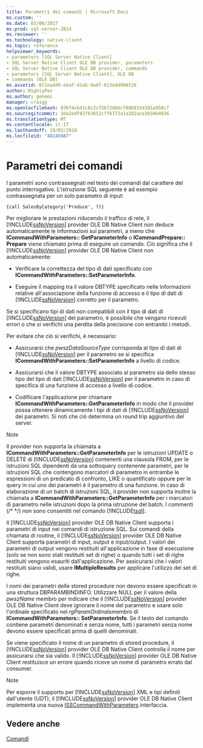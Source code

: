 ```yaml
---
title: Parametri dei comandi | Microsoft Docs
ms.custom: ''
ms.date: 03/06/2017
ms.prod: sql-server-2014
ms.reviewer: ''
ms.technology: native-client
ms.topic: reference
helpviewer_keywords:
- parameters [SQL Server Native Client]
- SQL Server Native Client OLE DB provider, parameters
- SQL Server Native Client OLE DB provider, commands
- parameters [SQL Server Native Client], OLE DB
- commands [OLE DB]
ms.assetid: 072ead49-ebaf-41eb-9a0f-613e9d990f26
author: MightyPen
ms.author: genemi
manager: craigg
ms.openlocfilehash: 836f4cb41c8c2cf5b72dbbcf08b8154381a958cf
ms.sourcegitcommit: 3da2edf82763852cff6772a1a282ace3034b4936
ms.translationtype: MT
ms.contentlocale: it-IT
ms.lasthandoff: 10/02/2018
ms.locfileid: "48145687"
---
```

# <a name="command-parameters"></a>Parametri dei comandi
  I parametri sono contrassegnati nel testo dei comandi dal carattere del punto interrogativo. L'istruzione SQL seguente è ad esempio contrassegnata per un solo parametro di input:  
  
```  
{call SalesByCategory('Produce', ?)}  
```  
  
 Per migliorare le prestazioni riducendo il traffico di rete, il [!INCLUDE[ssNoVersion](../../includes/ssnoversion-md.md)] provider OLE DB Native Client non deduce automaticamente le informazioni sui parametri, a meno che **ICommandWithParameters:: GetParameterInfo** o  **ICommandPrepare:: Prepare** viene chiamato prima di eseguire un comando. Ciò significa che il [!INCLUDE[ssNoVersion](../../includes/ssnoversion-md.md)] provider OLE DB Native Client non automaticamente:  
  
-   Verificare la correttezza del tipo di dati specificato con **ICommandWithParameters::SetParameterInfo**.  
  
-   Eseguire il mapping tra il valore DBTYPE specificato nelle informazioni relative all'associazione della funzione di accesso e il tipo di dati di [!INCLUDE[ssNoVersion](../../includes/ssnoversion-md.md)] corretto per il parametro.  
  
 Se si specificano tipi di dati non compatibili con il tipo di dati di [!INCLUDE[ssNoVersion](../../includes/ssnoversion-md.md)] del parametro, è possibile che vengano ricevuti errori o che si verifichi una perdita della precisione con entrambi i metodi.  
  
 Per evitare che ciò si verifichi, è necessario:  
  
-   Assicurarsi che *pwszDataSourceType* corrisponda al tipo di dati di [!INCLUDE[ssNoVersion](../../includes/ssnoversion-md.md)] per il parametro se si specifica **ICommandWithParameters::SetParameterInfo** a livello di codice.  
  
-   Assicurarsi che il valore DBTYPE associato al parametro sia dello stesso tipo del tipo di dati [!INCLUDE[ssNoVersion](../../includes/ssnoversion-md.md)] per il parametro in caso di specifica di una funzione di accesso a livello di codice.  
  
-   Codificare l'applicazione per chiamare **ICommandWithParameters::GetParameterInfo** in modo che il provider possa ottenere dinamicamente i tipi di dati di [!INCLUDE[ssNoVersion](../../includes/ssnoversion-md.md)] dei parametri. Si noti che ciò determina un round trip aggiuntivo del server.  
  
> [!NOTE]  
>  Il provider non supporta la chiamata a **ICommandWithParameters::GetParameterInfo** per le istruzioni UPDATE o DELETE di [!INCLUDE[ssNoVersion](../../includes/ssnoversion-md.md)] contenenti una clausola FROM, per le istruzioni SQL dipendenti da una sottoquery contenente parametri, per le istruzioni SQL che contengono marcatori di parametro in entrambe le espressioni di un predicato di confronto, LIKE o quantificato oppure per le query in cui uno dei parametri è il parametro di una funzione. In caso di elaborazione di un batch di istruzioni SQL, il provider non supporta inoltre la chiamata a **ICommandWithParameters::GetParameterInfo** per i marcatori di parametro nelle istruzioni dopo la prima istruzione del batch. I commenti (/* \*/) non sono consentiti nel comando [!INCLUDE[tsql](../../includes/tsql-md.md)].  
  
 Il [!INCLUDE[ssNoVersion](../../includes/ssnoversion-md.md)] provider OLE DB Native Client supporta i parametri di input nei comandi di istruzione SQL. Sui comandi della chiamata di routine, il [!INCLUDE[ssNoVersion](../../includes/ssnoversion-md.md)] provider OLE DB Native Client supporta parametri di input, output e input/output. I valori dei parametri di output vengono restituiti all'applicazione in fase di esecuzione (solo se non sono stati restituiti set di righe) o quando tutti i set di righe restituiti vengono esauriti dall'applicazione. Per assicurarsi che i valori restituiti siano validi, usare **IMultipleResults** per applicare l'utilizzo dei set di righe.  
  
 I nomi dei parametri delle stored procedure non devono essere specificati in una struttura DBPARAMBINDINFO. Utilizzare NULL per il valore della *pwszName* membro per indicare che il [!INCLUDE[ssNoVersion](../../includes/ssnoversion-md.md)] provider OLE DB Native Client deve ignorare il nome del parametro e usare solo l'ordinale specificato nel *rgParamOrdinals*membro di **ICommandWithParameters:: SetParameterInfo**. Se il testo del comando contiene parametri denominati e senza nome, tutti i parametri senza nome devono essere specificati prima di quelli denominati.  
  
 Se viene specificato il nome di un parametro di stored procedure, il [!INCLUDE[ssNoVersion](../../includes/ssnoversion-md.md)] provider OLE DB Native Client controlla il nome per assicurarsi che sia valido. Il [!INCLUDE[ssNoVersion](../../includes/ssnoversion-md.md)] provider OLE DB Native Client restituisce un errore quando riceve un nome di parametro errato dal consumer.  
  
> [!NOTE]  
>  Per esporre il supporto per [!INCLUDE[ssNoVersion](../../includes/ssnoversion-md.md)] XML e tipi definiti dall'utente (UDT), il [!INCLUDE[ssNoVersion](../../includes/ssnoversion-md.md)] provider OLE DB Native Client implementa una nuova [ISSCommandWithParameters](../native-client-ole-db-interfaces/isscommandwithparameters-ole-db.md) interfaccia.  
  
## <a name="see-also"></a>Vedere anche  
 [Comandi](commands.md)  
  
  
